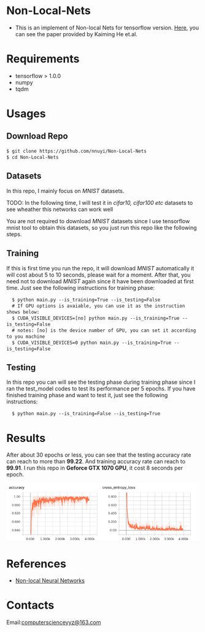 # Non-Local-Nets
  - This is an implement of Non-local Nets for tensorflow version. [Here](https://arxiv.org/pdf/1711.07971.pdf), you can see the paper provided by Kaiming He et.al.

# Requirements
  - tensorflow > 1.0.0
  - numpy
  - tqdm

# Usages
## Download Repo
    $ git clone https://github.com/nnuyi/Non-Local-Nets
    $ cd Non-Local-Nets

## Datasets
  In this repo, I mainly focus on *MNIST* datasets.
  
  TODO:
    In the following time, I will test it in *cifar10, cifar100 etc* datasets to see wheather this networks can work well
  
  You are not required to download *MNIST* datasets since I use tensorflow mnist tool to obtain this datasets, so you just run this repo like the following steps.
  
## Training
  If this is first time you run the repo, it will download *MNIST* automatically it will cost about 5 to 10 seconds, please wait for a moment. After that, you need not to download *MNIST* again since it have been downloaded at first time. Just see the following instructions for training phase:
    
      $ python main.py --is_training=True --is_testing=False
      # If GPU options is avaiable, you can use it as the instruction shows below:
      $ CUDA_VISIBLE_DEVICES=[no] python main.py --is_training=True --is_testing=False
      # notes: [no] is the device number of GPU, you can set it according to you machine
      $ CUDA_VISIBLE_DEVICES=0 python main.py --is_training=True --is_testing=False
      
## Testing
  In this repo you can will see the testing phase during training phase since I ran the test_model codes to test its performance per 5 epochs.
  If you have finished training phase and want to test it, just see the following instructions:
  
      $ python main.py --is_training=False --is_testing=True
  
# Results
  After about 30 epochs or less, you can see that the testing accuracy rate can reach to more than **$99.22%$**. And training accuracy rate can reach to **$99.91%$**. I run this repo in **Geforce GTX 1070 GPU**, it cost 8 seconds per epoch.
  
  <p align='center'><img src='./figure/figure.png'/></p>
  
# References
  - [Non-local Neural Networks](https://arxiv.org/pdf/1711.07971.pdf)
  
# Contacts
  Email:computerscienceyyz@163.com

